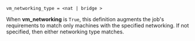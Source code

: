     vm_networking_type = <nat | bridge >

When **vm_networking** is `True`, this definition augments the job's
requirements to match only machines with the specified networking. If
not specified, then either networking type matches.
